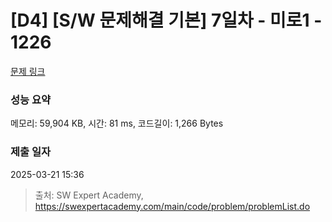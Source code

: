 # [D4] [S/W 문제해결 기본] 7일차 - 미로1 - 1226 

[문제 링크](https://swexpertacademy.com/main/code/problem/problemDetail.do?contestProbId=AV14vXUqAGMCFAYD) 

### 성능 요약

메모리: 59,904 KB, 시간: 81 ms, 코드길이: 1,266 Bytes

### 제출 일자

2025-03-21 15:36



> 출처: SW Expert Academy, https://swexpertacademy.com/main/code/problem/problemList.do